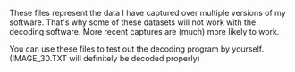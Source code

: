 These files represent the data I have captured over multiple versions of my software.
That's why some of these datasets will not work with the decoding software.
More recent captures are (much) more likely to work.

You can use these files to test out the decoding program by yourself.
(IMAGE_30.TXT will definitely be decoded properly)
